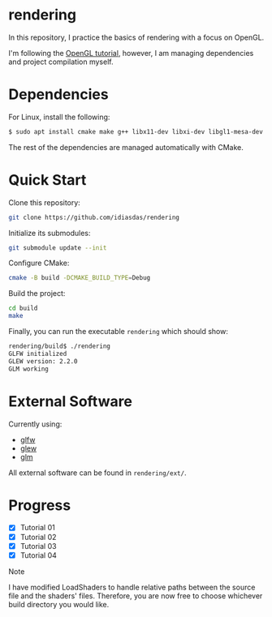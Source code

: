 # rendering

In this repository, I practice the basics of rendering with a focus on OpenGL.

I'm following the [OpenGL tutorial](http://www.opengl-tutorial.org/), however, I am managing dependencies and project compilation myself.

# Dependencies

For Linux, install the following:

```bash
$ sudo apt install cmake make g++ libx11-dev libxi-dev libgl1-mesa-dev libglu1-mesa-dev libxrandr-dev libxext-dev libxcursor-dev libxinerama-dev libxi-dev
```

The rest of the dependencies are managed automatically with CMake.

# Quick Start

Clone this repository:

```bash
git clone https://github.com/idiasdas/rendering
```

Initialize its submodules:

```bash
git submodule update --init
```

Configure CMake:

```bash
cmake -B build -DCMAKE_BUILD_TYPE=Debug
```

Build the project:

```bash
cd build
make
```
Finally, you can run the executable `rendering` which should show:

```bash
rendering/build$ ./rendering
GLFW initialized
GLEW version: 2.2.0
GLM working
```

# External Software

Currently using:

- [glfw](https://github.com/glfw/glfw)
- [glew](https://github.com/nigels-com/glew)
- [glm](https://github.com/g-truc/glm)

All external software can be found in `rendering/ext/`.

# Progress

- [x] Tutorial 01
- [x] Tutorial 02
- [x] Tutorial 03
- [x] Tutorial 04

>[!NOTE]
>I have modified LoadShaders to handle relative paths between the source file and the shaders' files.
>Therefore, you are now free to choose whichever build directory you would like.
